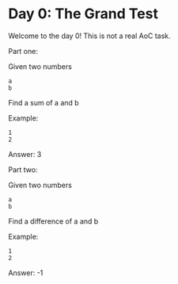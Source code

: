 # Day 0: The Grand Test

Welcome to the day 0! This is not a real AoC task.

Part one:

Given two numbers

```
a
b
```

Find a sum of a and b

Example:

```
1
2
```

Answer: 3

Part two:

Given two numbers

```
a
b
```

Find a difference of a and b

Example:

```
1
2
```

Answer: -1
